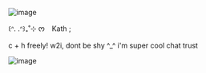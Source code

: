 ![image](https://github.com/user-attachments/assets/15aeafd1-fb29-46b6-a280-d8563c10ff4b) 

꒰ᐢ. .ᐢ꒱₊˚⊹ ᰔ　Kath ; 

   c + h freely! w2i, dont be shy ^_^
i'm super cool chat trust


![image](https://github.com/user-attachments/assets/15aeafd1-fb29-46b6-a280-d8563c10ff4b) 

